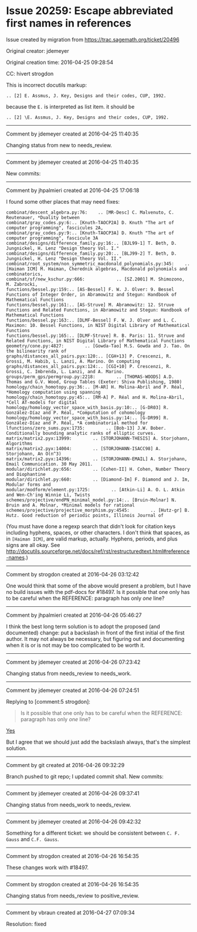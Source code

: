 # Issue 20259: Escape abbreviated first names in references

Issue created by migration from https://trac.sagemath.org/ticket/20496

Original creator: jdemeyer

Original creation time: 2016-04-25 09:28:54

CC:  hivert strogdon

This is incorrect docutils markup:

```
.. [2] E. Assmus, J. Key, Designs and their codes, CUP, 1992.
```

because the `E.` is interpreted as list item.
it should be

```
.. [2] \E. Assmus, J. Key, Designs and their codes, CUP, 1992.
```



---

Comment by jdemeyer created at 2016-04-25 11:40:35

Changing status from new to needs_review.


---

Comment by jdemeyer created at 2016-04-25 11:40:35

New commits:


---

Comment by jhpalmieri created at 2016-04-25 17:06:18

I found some other places that may need fixes:

```
combinat/descent_algebra.py:76:    .. [MR-Desc] C. Malvenuto, C. Reutenauer, *Duality between
combinat/gray_codes.py:6:.. [Knuth-TAOCP2A] D. Knuth "The art of computer programming", fascicules 2A,
combinat/gray_codes.py:9:.. [Knuth-TAOCP3A] D. Knuth "The art of computer programming", fascicule 3A
combinat/designs/difference_family.py:16:.. [BJL99-1] T. Beth, D. Jungnickel, H. Lenz "Design theory Vol. I."
combinat/designs/difference_family.py:20:.. [BLJ99-2] T. Beth, D. Jungnickel, H. Lenz "Design theory Vol. II."
combinat/root_system/non_symmetric_macdonald_polynomials.py:345:    .. [Haiman ICM] M. Haiman, Cherednik algebras, Macdonald polynomials and combinatorics,
combinat/sf/new_kschur.py:666:            .. [SZ.2001] M. Shimozono, M. Zabrocki,
functions/bessel.py:159:.. [AS-Bessel] F. W. J. Olver: 9. Bessel Functions of Integer Order, in Abramowitz and Stegun: Handbook of Mathematical Functions
functions/bessel.py:161:.. [AS-Struve] M. Abramowitz: 12. Struve Functions and Related Functions, in Abramowitz and Stegun: Handbook of Mathematical Functions
functions/bessel.py:163:.. [DLMF-Bessel] F. W. J. Olver and L. C. Maximon: 10. Bessel Functions, in NIST Digital Library of Mathematical Functions
functions/bessel.py:165:.. [DLMF-Struve] R. B. Paris: 11. Struve and Related Functions, in NIST Digital Library of Mathematical Functions
geometry/cone.py:4827:        .. [Gowda-Tao] M.S. Gowda and J. Tao. On the bilinearity rank of
graphs/distances_all_pairs.pyx:120:.. [CGH+13] P. Crescenzi, R. Grossi, M. Habib, L. Lanzi, A. Marino. On computing
graphs/distances_all_pairs.pyx:124:.. [CGI+10] P. Crescenzi, R. Grossi, C. Imbrenda, L. Lanzi, and A. Marino.
groups/perm_gps/permgroup.py:2218:        .. [THOMAS-WOODS] A.D. Thomas and G.V. Wood, Group Tables (Exeter: Shiva Publishing, 1980)
homology/chain_homotopy.py:36:.. [M-AR] H. Molina-Abril and P. Réal, *Homology computation using spanning
homology/chain_homotopy.py:45:.. [RM-A] P. Réal and H. Molina-Abril, *Cell AT-models for digital
homology/homology_vector_space_with_basis.py:10:.. [G-DR03] R. González-Díaz and P. Réal, *Computation of cohomology
homology/homology_vector_space_with_basis.py:14:.. [G-DR99] R. González-Díaz and P. Réal, *A combinatorial method for
lfunctions/zero_sums.pyx:1735:        .. [Bob-13] J.W. Bober. Conditionally bounding analytic ranks of elliptic curves.
matrix/matrix2.pyx:13999:        .. [STORJOHANN-THESIS] A. Storjohann, Algorithms
matrix/matrix2.pyx:14004:        .. [STORJOHANN-ISACC98] A. Storjohann, An O(n^3)
matrix/matrix2.pyx:14396:        .. [STORJOHANN-EMAIL] A. Storjohann, Email Communication. 30 May 2011.
modular/dirichlet.py:656:        .. [Cohen-II] H. Cohen, Number Theory and Diophantine
modular/dirichlet.py:660:        .. [Diamond-Im] F. Diamond and J. Im, Modular forms and
modular/modform/element.py:1725:        .. [Atkin-Li] A. O. L. Atkin and Wen-Ch'ing Winnie Li, Twists
schemes/projective/endPN_minimal_model.py:14:.. [Bruin-Molnar] N. Bruin and A. Molnar, *Minimal models for rational
schemes/projective/projective_morphism.py:4545:        .. [Hutz-gr] B. Hutz. Good reduction of periodic points, Illinois Journal of
```

(You must have done a regexp search that didn't look for citation keys including hyphens, spaces, or other characters. I don't think that spaces, as in `[Haiman ICM]`, are valid markup, actually. Hyphens, periods, and plus signs are all okay. See http://docutils.sourceforge.net/docs/ref/rst/restructuredtext.html#reference-names.)


---

Comment by strogdon created at 2016-04-26 03:12:42

One would think that some of the above would present a problem, but I have no build issues with the pdf-docs for #18497. Is it possible that one only has to be careful when the REFERENCE: paragraph has only *one* line?


---

Comment by jhpalmieri created at 2016-04-26 05:46:27

I think the best long term solution is to adopt the proposed (and documented) change: put a backslash in front of the first initial of the first author. It may not always be necessary, but figuring out and documenting when it is or is not may be too complicated to be worth it.


---

Comment by jdemeyer created at 2016-04-26 07:23:42

Changing status from needs_review to needs_work.


---

Comment by jdemeyer created at 2016-04-26 07:24:51

Replying to [comment:5 strogdon]:
> Is it possible that one only has to be careful when the REFERENCE: paragraph has only *one* line?

[Yes](http://docutils.sourceforge.net/docs/ref/rst/restructuredtext.html#enumerated-lists)

But I agree that we should just add the backslash always, that's the simplest solution.


---

Comment by git created at 2016-04-26 09:32:29

Branch pushed to git repo; I updated commit sha1. New commits:


---

Comment by jdemeyer created at 2016-04-26 09:37:41

Changing status from needs_work to needs_review.


---

Comment by jdemeyer created at 2016-04-26 09:42:32

Something for a different ticket: we should be consistent between `C. F. Gauss` and `C.F. Gauss`.


---

Comment by strogdon created at 2016-04-26 16:54:35

These changes work with #18497.


---

Comment by strogdon created at 2016-04-26 16:54:35

Changing status from needs_review to positive_review.


---

Comment by vbraun created at 2016-04-27 07:09:34

Resolution: fixed
